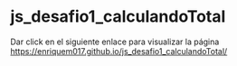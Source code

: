 # js_desafio1_calculandoTotal
Dar click en el siguiente enlace para visualizar la página https://enriquem017.github.io/js_desafio1_calculandoTotal/
